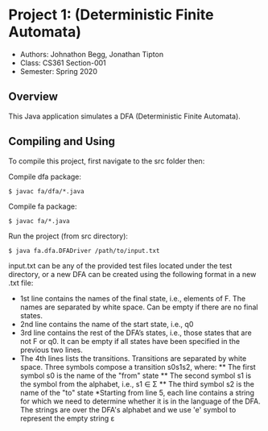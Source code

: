 # Project 1: (Deterministic Finite Automata)

* Authors:  Johnathon Begg, Jonathan Tipton
* Class:    CS361 Section-001
* Semester: Spring 2020

## Overview

This Java application simulates a DFA (Deterministic Finite Automata).

## Compiling and Using

To compile this project, first navigate to the src folder then:

Compile dfa package:
```
$ javac fa/dfa/*.java
```

Compile fa package:
```
$ javac fa/*.java
```

Run the project (from src directory):
```
$ java fa.dfa.DFADriver /path/to/input.txt
```
input.txt can be any of the provided test files located under the test directory,
or a new DFA can be created using the following format in a new .txt file:
* 1st line contains the names of the final state, i.e., elements of F. The names are separated by white space. Can be empty if there are no final states.
* 2nd line contains the name of the start state, i.e., q0
* 3rd line contains the rest of the DFA’s states, i.e., those states that are not F or q0. It can be empty if all states have been specified in the previous two lines.
* The 4th lines lists the transitions. Transitions are separated by white space. 
Three symbols compose a transition s0s1s2, where:
** The first symbol s0 is the name of the "from" state
** The second symbol s1 is the symbol from the alphabet, i.e., s1 ∈ Σ
** The third symbol s2 is the name of the "to" state
*Starting from line 5, each line contains a string for which we need to determine whether it is in the language of the DFA. The strings are over the DFA's alphabet and we use 'e' symbol to represent the empty string ε


